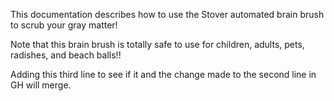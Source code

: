
This documentation describes how to use the Stover automated brain brush to scrub your gray matter!

Note that this brain brush is totally safe to use for children, adults, pets, radishes, and beach balls!!

Adding this third line to see if it and the change made to the second line in GH will merge.
